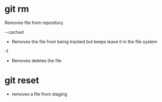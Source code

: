 # git rm

Removes file from repository.

--cached

* Removes the file from being tracked but keeps leave it in the file system

-f

* Removes deletes the file

# git reset <fileName>

* removes a file from staging

